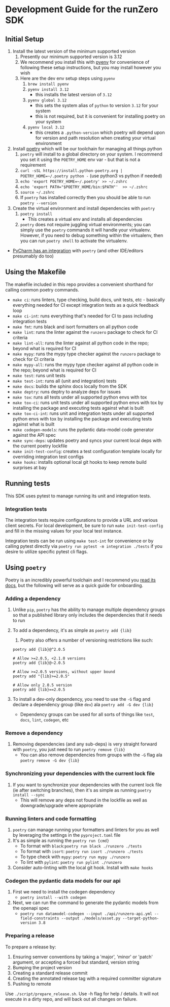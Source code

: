 # Development Guide for the runZero SDK

## Initial Setup

1. Install the latest version of the minimum supported version
   1. Presently our minimum supported version is 3.12
   2. We recommend you install this with [pyenv](https://github.com/pyenv/pyenv) for convenience of following these setup instructions, but you may install however you wish
   3. Here are the dev env setup steps using `pyenv`
      1. `brew install pyenv`
      2. `pyenv install 3.12`
         * this installs the latest version of `3.12`
      3. `pyenv global 3.12`
         * this sets the system alias of `python` to version `3.12` for your system
         * this is not required, but it is convenient for installing poetry on your system
      4. `pyenv local 3.12`
         * this creates a `.python-version` which poetry will depend upon for version and path resolution when creating your virtual environment
2. Install [poetry](https://python-poetry.org/docs/) which will be our toolchain for managing all things python
   1. `poetry` will install to a global directory on your system. I recommend you set it using the `POETRY_HOME` env var - but that is not a requirement
   2. `curl -sSL https://install.python-poetry.org | POETRY_HOME=~/.poetry python -` (use python3 vs python if needed)
   3. `echo 'export POETRY_HOME=~/.poetry' >> ~/.zshrc`
   4. `echo 'export PATH="$POETRY_HOME/bin:$PATH"'  >> ~/.zshrc`
   5. `source ~/.zshrc`
   6. If `poetry` has installed correctly then you should be able to run `poetry --version`
3. Create the virtual environment and install dependencies with `poetry`
   1. `poetry install`
      * This creates a virtual env and installs all dependencies
   2. `poetry` does not require juggling virtual environments; you can simply use the `poetry` commands it will handle your virtualenv. However, if you need to debug something within the virtualenv, then you can run `poetry shell` to activate the virtualenv.

* [PyCharm has an integration](https://www.jetbrains.com/help/pycharm/poetry.html) with `poetry` (and other IDE/editors presumably do too)

## Using the Makefile

The makefile included in this repo provides a convenient shorthand for calling common poetry commands.

* `make ci`: runs linters, type checking, build docs, unit tests, etc - basically everything needed for CI except integration tests as a quick feedback loop
* `make ci-int`: runs everything that's needed for CI to pass including integration tests
* `make fmt`: runs black and isort formatters on all python code
* `make lint`: runs the linter against the `runzero` package to check for CI criteria
* `make lint-all`: runs the linter against all python code in the repo; beyond what is required for CI
* `make mypy`: runs the mypy type checker against the `runzero` package to check for CI criteria
* `make mypy-all`: runs the mypy type checker against all python code in the repo; beyond what is required for CI
* `make test`: runs unit tests
* `make test-int`: runs all (unit and integration) tests
* `make docs`: builds the sphinx docs locally from the SDK
* `make deptry`: runs deptry to analyze deps for issues
* `make tox`: runs all tests under all supported python envs with tox
* `make tox-ci`: runs unit tests under all supported python envs with tox by installing the package and executing tests against what is built
* `make tox-ci-int`: runs unit and integration tests under all supported python envs with tox by installing the package and executing tests against what is built
* `make codegen-models`: runs the pydantic data-model code generator against the API spec
* `make sync-deps`: updates poetry and syncs your current local deps with the current poetry lockfile
* `make init-test-config`: creates a test configuration template locally for overriding integration test configs
* `make hooks`: installs optional local git hooks to keep remote build surprises at bay

## Running tests

This SDK uses pytest to manage running its unit and integration tests.

### Integration tests

The integration tests require configurations to provide a URL and various client secrets. For local development, be sure to run `make init-test-config` and fill in the missing values for your local test instance.

Integration tests can be run using `make test-int` for convenience or by calling pytest directly via `poetry run pytest -m integration ./tests` if you desire to utilize specific pytest cli flags.

## Using `poetry`

Poetry is an incredibly powerful toolchain and I recommend you [read its docs](https://python-poetry.org/docs/), but the following will serve as a quick guide for onboarding.

### Adding a dependency

1. Unlike `pip`, `poetry` has the ability to manage multiple dependency groups so that a published library only includes the dependencies that it needs to run
2. To add a dependency, it's as simple as `poetry add {lib}`
   1. Poetry also offers a number of versioning restrictions like such:

   ```# Allow >=2.0.5, <3.0.0 versions
   poetry add {lib}@^2.0.5

   # Allow >=2.0.5, <2.1.0 versions
   poetry add {lib}@~2.0.5

   # Allow >=2.0.5 versions, without upper bound
   poetry add "{lib}>=2.0.5"

   # Allow only 2.0.5 version
   poetry add {lib}==2.0.5
   ```

3. To install a dev-only dependency, you need to use the `-G` flag and declare a dependency group (like `dev`) ala `poetry add -G dev {lib}`
   * Dependency groups can be used for all sorts of things like `test`, `docs`, `lint`, `codegen`, etc

### Remove a dependency

1. Removing dependencies (and any sub-deps) is very straight forward with `poetry`, you just need to run `poetry remove {lib}`
   * You can also remove dependencies from groups with the `-G` flag ala `poetry remove -G dev {lib}`

### Synchronizing your dependencies with the current lock file

1. If you want to synchronize your dependencies with the current lock file (ie after switching branches), then it's as simple as running `poetry install --sync`
   * This will remove any deps not found in the lockfile as well as downgrade/upgrade where appropriate

### Running linters and code formatting

1. `poetry` can manage running your formatters and linters for you as well by leveraging the settings in the `pyproject.toml` file
2. It's as simple as running the `poetry run {cmd}`
   * To format with `black`:`poetry run black ./runzero ./tests`
   * To format with `isort`: `poetry run isort ./runzero ./tests`
   * To type check with `mypy`: `poetry run mypy ./runzero`
   * To lint with `pylint`: `poetry run pylint ./runzero`
3. Consider auto-linting with the local git hook. Install with `make hooks`

### Codegen the pydantic data models for our api

1. First we need to install the codegen dependency
   * `poetry install --with codegen`
2. Next, we can run the command to generate the pydantic models from the openapi spec
   * `poetry run datamodel-codegen --input ./api/runzero-api.yml --field-constraints --output ./models/asset.py --target-python-version 3.8`

### Preparing a release

To prepare a release by:

1. Ensuring semver conventions by taking a 'major', 'minor' or 'patch' argument, or accepting a forced but standard,
   version string
2. Bumping the project version
3. Creating a standard release commit
4. Creating the annotated release tag with a required committer signature
5. Pushing to remote

Use `./script/prepare_release.sh`. Use -h flag for help / details. It will not execute in a dirty repo, and will back out
all changes on failure.
